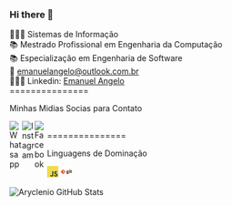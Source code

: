 ### Hi there 👋


👨🏻‍🎓 Sistemas de Informação <br>
📚 Mestrado Profissional em Engenharia da Computação <br>
📚 Especialização em Engenharia de Software <br>
📧 emanuelangelo@outlook.com.br <br>
👨🏻‍💻 Linkedin: [Emanuel Angelo](https://www.linkedin.com/in/emanuelangelo/) <br>
=============== <br>
  <p> Minhas Midias Socias para Contato </p>
  <a target="_blank" href="https://api.whatsapp.com/send?phone=5598983106844">
    <img align="left" alt="Whatsapp" width="22px" src="https://cdn.jsdelivr.net/npm/simple-icons@v3/icons/whatsapp.svg" />
  </a>
  <a target="_blank" href="https://www.instagram.com/emanuel._angelo/">
    <img align="left" alt="Instagram" width="22px" src="https://cdn.jsdelivr.net/npm/simple-icons@v3/icons/instagram.svg" />
  </a>
  <a target="_blank" href="https://www.facebook.com/emanuel.angelo.148/">
    <img align="left" alt="Facebook" width="22px" src="https://cdn.jsdelivr.net/npm/simple-icons@v3/icons/facebook.svg" />
  </a> <br>
=============== <br>
<p>Linguagens de Dominação</p>
<code><img height="20" src="https://raw.githubusercontent.com/github/explore/80688e429a7d4ef2fca1e82350fe8e3517d3494d/topics/javascript/javascript.png"></code>
<code><img height="20" src="https://raw.githubusercontent.com/github/explore/80688e429a7d4ef2fca1e82350fe8e3517d3494d/topics/git/git.png"></code><br>


![Aryclenio GitHub Stats](https://github-readme-stats.vercel.app/api?username=EmanuelAngelo&show_icons=true)
